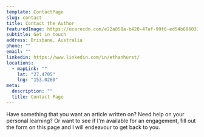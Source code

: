 ```yaml
---
template: ContactPage
slug: contact
title: Contact the Author
featuredImage: https://ucarecdn.com/e22a858a-b420-47af-99f6-ed54b6860333/
subtitle: Get in touch
address: Brisbane, Australia
phone: ""
email: ""
linkedin: https://www.linkedin.com/in/ethanhurst/
locations:
  - mapLink: ""
    lat: "27.4705"
    lng: "153.0260"
meta:
  description: ""
  title: Contact Page
---
```

Have something that you want an article written on? Need help on your personal learning? Or want to see if I'm available for an engagement, fill out the form on this page and I will endeavour to get back to you. 
